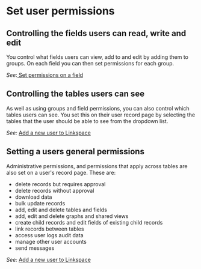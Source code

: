 

# Set user permissions

## Controlling the fields users can read, write and edit

You control what fields users can view, add to and edit by adding them to groups. On each field you can then set permissions for each group.

*See*:[ Set permissions on a field](/../../../030-tables/050-fields/050-field-permissions.md)

## Controlling the tables users can see

As well as using groups and field permissions, you can also control which tables users can see. You set this on their user record page by selecting the tables that the user should be able to see from the dropdown list.

*See:* [Add a new user to Linkspace](../050-users/020-add-users/010-add-user.md)

## Setting a users general permissions

Administrative permissions, and permissions that apply across tables are also set on a user's record page. These are:

* delete records but requires approval
* delete records without approval
* download data
* bulk update records
* add, edit and delete tables and fields
* add, edit and delete graphs and shared views
* create child records and edit fields of existing child records
* link records between tables
* access user logs audit data
* manage other user accounts
* send messages

*See:* [Add a new user to Linkspace](/../../../050-users/020-add-users/010-add-user.md)